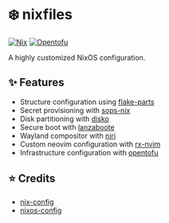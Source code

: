 # ❄️ nixfiles

[![Nix][nix-shield]][nix-url]
[![Opentofu][opentofu-shield]][opentofu-url]

A highly customized NixOS configuration.

## ✨ Features

- Structure configuration using [flake-parts](https://flake.parts/)
- Secret provisioning with [sops-nix](https://github.com/Mic92/sops-nix)
- Disk partitioning with [disko](https://github.com/nix-community/disko)
- Secure boot with [lanzaboote](https://github.com/nix-community/lanzaboote)
- Wayland compositor with [niri](https://github.com/YaLTeR/niri)
- Custom neovim configuration with [rx-nvim](https://github.com/CnTeng/rx-nvim)
- Infrastructure configuration with [opentofu](https://opentofu.org)

## ⭐ Credits

- [nix-config](https://github.com/Misterio77/nix-config/tree/main)
- [nixos-config](https://github.com/MatthiasBenaets/nixos-config)

<!-- MARKDOWN LINKS & IMAGES -->

[nix-shield]: https://img.shields.io/badge/NixOS-%235277C3?style=for-the-badge&logo=nixos&logoColor=white
[nix-url]: https://nixos.org
[opentofu-shield]: https://img.shields.io/badge/Opentofu-%23FFDA18?style=for-the-badge&logo=opentofu&logoColor=white
[opentofu-url]: https://opentofu.org
